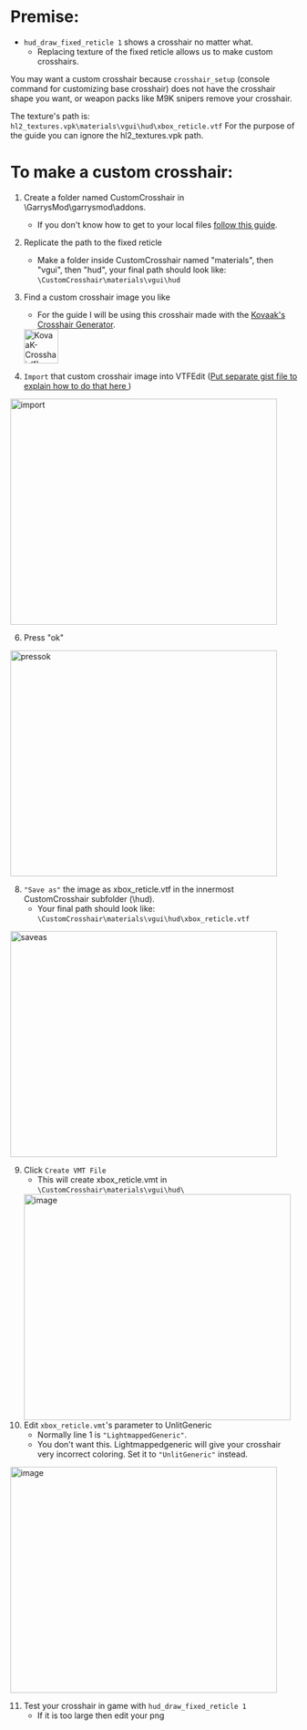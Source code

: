 # Premise:
   - ```hud_draw_fixed_reticle 1``` shows a crosshair no matter what. <br/>
     - Replacing texture of the fixed reticle allows us to make custom crosshairs. <br/>
  
You may want a custom crosshair because ```crosshair_setup``` (console command for customizing base crosshair) does not have the crosshair shape you want, or weapon packs like M9K snipers remove your crosshair. <br/>

The texture's path is:
```hl2_textures.vpk\materials\vgui\hud\xbox_reticle.vtf``` 
For the purpose of the guide you can ignore the hl2_textures.vpk path. <br>

# To make a custom crosshair:
1. Create a folder named CustomCrosshair in \GarrysMod\garrysmod\addons.
     - If you don't know how to get to your local files [follow this guide](https://steamcommunity.com/sharedfiles/filedetails/?id=760447682).
2. Replicate the path to the fixed reticle
     - Make a folder inside CustomCrosshair named "materials", then "vgui", then "hud", your final path should look like: ```\CustomCrosshair\materials\vgui\hud```
3. Find a custom crosshair image you like <br/>
      - For the guide I will be using this crosshair made with the [Kovaak's Crosshair Generator](https://crosshair.themeta.gg/). 

   <img width="60" height="60" alt="KovaaK-Crosshair(1)" src="https://github.com/user-attachments/assets/359f98cd-59e0-4af3-ae29-660a44b78e42" />


5. ```Import``` that custom crosshair image into VTFEdit (<ins>Put separate gist file to explain how to do that here </ins>)
<img width="468" height="397" alt="import" src="https://github.com/user-attachments/assets/deceaf3d-b5de-428f-b8c2-1c94c16e40f3" />

6. Press "ok"
<img width="468" height="397" alt="pressok" src="https://github.com/user-attachments/assets/6befcbec-27df-42fb-8773-87a339621f77" />

8. ```"Save as"``` the image as xbox_reticle.vtf in the innermost CustomCrosshair subfolder (\hud).
     - Your final path should look like: ```\CustomCrosshair\materials\vgui\hud\xbox_reticle.vtf```
<img width="468" height="397" alt="saveas" src="https://github.com/user-attachments/assets/a238ee23-9565-4dd8-8b5c-8a8545dc4489" />

9. Click ```Create VMT File```
      - This will create xbox_reticle.vmt in ```\CustomCrosshair\materials\vgui\hud\```
    <img width="468" height="397" alt="image" src="https://github.com/user-attachments/assets/ada4b26b-cee5-407d-ba55-11f63f236b4d" />
10. Edit ```xbox_reticle.vmt```'s parameter to UnlitGeneric
      - Normally line 1 is ```"LightmappedGeneric"```.
      - You don't want this. Lightmappedgeneric will give your crosshair very incorrect coloring. Set it to ```"UnlitGeneric"``` instead.

<img width="468" height="397" alt="image" src="https://github.com/user-attachments/assets/5eb68120-ffd7-4526-acb8-49226bfc44d1" />

11. Test your crosshair in game with ```hud_draw_fixed_reticle 1```
      - If it is too large then edit your png
